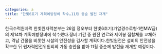 ```yaml
---
categories: a
title: "한빛6호기 계획예방정비 착수…11月 중순 발전 재개"
---
```

한국수력원자력 한빛원자력본부는 26일 정오부터 한빛6호기(가압경수로형·1천MW급)의 제14차 계획예방정비에 착수했다.정비 기간 중 원전 연료와 제어봉 집합체를 교체하고, 격납 건물을 비롯한 시설의 안전성을 검사할 계획이다.한빛원전은 설비의 안전성을 확보한 뒤 원자력안전위원회의 가동 승인을 받아 11월 중순께 발전을 재개할 예정이다.